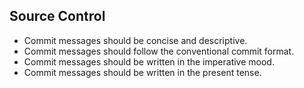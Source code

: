 ## Source Control
- Commit messages should be concise and descriptive.
- Commit messages should follow the conventional commit format.
- Commit messages should be written in the imperative mood.
- Commit messages should be written in the present tense.
